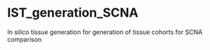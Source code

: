 # IST_generation_SCNA
In silico tissue generation for generation of tissue cohorts for SCNA comparison
